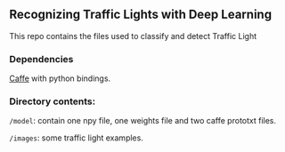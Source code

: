 ## Recognizing Traffic Lights with Deep Learning

This repo contains the files used to classify and detect Traffic Light 

### Dependencies

[Caffe](https://github.com/BVLC/caffe) with python bindings.

### Directory contents:

`/model`: contain one npy file, one weights file and two caffe prototxt files.

`/images`: some traffic light examples.

